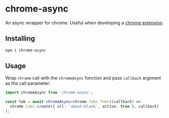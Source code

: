 # chrome-async

An async wrapper for chrome. Useful when developing a [chrome extension](https://developer.chrome.com/extensions).

## Installing

```sh
npm i chrome-async
```

## Usage

Wrap `chrome` call with the `chromeAsync` function and pass `callback` argiment as the call parameter:

```ts
import chromeAsync from 'chrome-async';

const tab = await chromeAsync<chrome.tabs.Tab>((callback) =>
  chrome.tabs.create({ url: 'about:blank', active: true }, callback)
);
```
